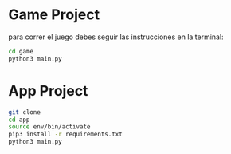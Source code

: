 # Game Project

para correr el juego debes seguir las instrucciones en la terminal:

```sh
cd game
python3 main.py
```
# App Project
```sh
git clone
cd app
source env/bin/activate
pip3 install -r requirements.txt
python3 main.py
```